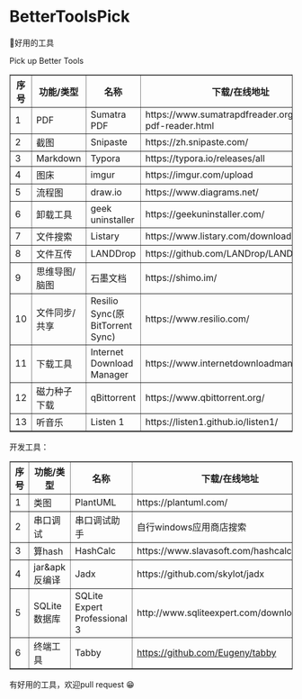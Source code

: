 # BetterToolsPick

🚀好用的工具

Pick up Better Tools 



<table border="1" cellspacing="0" width="50%">
  <tr>
    <th>序号</th>
    <th>功能/类型</th>
    <th>名称</th>
    <th>下载/在线地址</th>
    <th>支持平台</th>
  </tr>
  <tr>
    <td rowspan="1">1</td>
    <td>PDF</td>
    <td>Sumatra PDF</td>
    <td>https://www.sumatrapdfreader.org/free-pdf-reader.html</td>
    <td>win</td>
  </tr>
  <tr>
    <td rowspan="1">2</td>
    <td>截图</td>
    <td>Snipaste</td>
    <td>https://zh.snipaste.com/</td>
    <td>win,mac</td>
  </tr>
  </tr>
  <tr>
    <td rowspan="1">3</td>
    <td>Markdown</td>
    <td>Typora</td>
    <td>https://typora.io/releases/all</td>
    <td>win,mac</td>
  </tr>
  </tr>
  <tr>
    <td rowspan="1">4</td>
    <td>图床</td>
    <td>imgur</td>
    <td>https://imgur.com/upload</td>
    <td>web</td>
  </tr>
  </tr>
  <tr>
    <td rowspan="1">5</td>
    <td>流程图</td>
    <td>draw.io</td>
    <td>https://www.diagrams.net/</td>
    <td>all</td>
  </tr>
  <tr>
    <td rowspan="1">6</td>
    <td>卸载工具</td>
    <td>geek uninstaller</td>
    <td>https://geekuninstaller.com/</td>
    <td>win</td>
  </tr>
  <tr>
    <td rowspan="1">7</td>
    <td>文件搜索</td>
    <td>Listary</td>
    <td>https://www.listary.com/download</td>
    <td>win</td>
  </tr>
  <tr>
    <td rowspan="1">8</td>
    <td>文件互传</td>
    <td>LANDDrop</td>
    <td>https://github.com/LANDrop/LANDrop</td>
    <td>all</td>
  </tr>
  <tr>
    <td rowspan="1">9</td>
    <td>思维导图/脑图</td>
    <td>石墨文档</td>
    <td>https://shimo.im/</td>
    <td>web</td>
  </tr>
  <tr>
    <td rowspan="1">10</td>
    <td>文件同步/共享</td>
    <td>Resilio Sync(原BitTorrent Sync)</td>
    <td>https://www.resilio.com/</td>
    <td>all</td>
  </tr>
  <tr>
    <td rowspan="1">11</td>
    <td>下载工具</td>
    <td>Internet Download Manager</td>
    <td>https://www.internetdownloadmanager.com/</td>
    <td>win</td>
  </tr>
  <tr>
    <td rowspan="1">12</td>
    <td>磁力种子下载</td>
    <td>qBittorrent</td>
    <td>https://www.qbittorrent.org/</td>
    <td>all</td>
  </tr>
  <tr>
    <td rowspan="1">13</td>
    <td>听音乐</td>
    <td>Listen 1</td>
    <td>https://listen1.github.io/listen1/</td>
    <td>all</td>
  </tr>
</table>






开发工具：

<table border="1" cellspacing="0" width="50%">
  <tr>
    <th>序号</th>
    <th>功能/类型</th>
    <th>名称</th>
    <th>下载/在线地址</th>
    <th>支持平台</th>
  </tr>
  <tr>
    <td rowspan="1">1</td>
    <td>类图</td>
    <td>PlantUML</td>
    <td>https://plantuml.com/</td>
    <td></td>
  </tr>
  <tr>
    <td rowspan="1">2</td>
    <td>串口调试</td>
    <td>串口调试助手</td>
    <td>自行windows应用商店搜索</td>
    <td>win</td>
  </tr>
  </tr>
  <tr>
    <td rowspan="1">3</td>
    <td>算hash</td>
    <td>HashCalc</td>
    <td>https://www.slavasoft.com/hashcalc/</td>
    <td>win</td>
  </tr>
  </tr>
  <tr>
    <td rowspan="1">4</td>
    <td>jar&apk反编译</td>
    <td>Jadx</td>
    <td>https://github.com/skylot/jadx</td>
    <td>web</td>
  </tr>
  </tr>
  <tr>
    <td rowspan="1">5</td>
    <td>SQLite数据库</td>
    <td>SQLite Expert Professional 3</td>
    <td>http://www.sqliteexpert.com/download.html</td>
    <td>win</td>
  </tr>
  <tr>
    <td rowspan="1">6</td>
    <td>终端工具</td>
    <td>Tabby</td>
      <td><a href="https://github.com/Eugeny/tabby">https://github.com/Eugeny/tabby</a></td>
    <td>win,mac</td>
  </tr>
</table>





有好用的工具，欢迎pull request 😁



